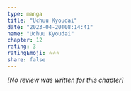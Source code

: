 ```yaml
---
type: manga
title: "Uchuu Kyoudai"
date: "2023-04-20T08:14:41"
name: "Uchuu Kyoudai"
chapter: 12
rating: 3
ratingEmoji: ⭐️⭐️⭐️
share: false
---
```


*[No review was written for this chapter]*
